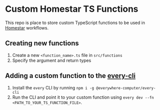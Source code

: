 # Custom Homestar TS Functions

This repo is place to store custom TypeScript functions to be used in [Homestar](https://github.com/ipvm-wg/homestar) workflows.

## Creating new functions

1. Create a new `<function_name>.ts` file in `src/functions`
2. Specify the argument and return types

## Adding a custom function to the [every-cli](https://github.com/everywhere-computer/every-cli)

1. Install the `every` CLI by running `npm i -g @everywhere-computer/every-cli`
2. Run the CLI and point it to your custom function using `every dev --fn <PATH_TO_YOUR_TS_FUNCTION_FILE>`.
